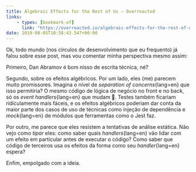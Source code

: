 ```yaml
---
title: Algebraic Effects for the Rest of Us — Overreacted
links:
    - types: [bookmark-of]
      link: "https://overreacted.io/algebraic-effects-for-the-rest-of-us/"
date: 2019-08-05T10:58:43.547+00:00
---
```


Ok, todo mundo (nos círculos de desenvolvimento que eu frequento) já falou sobre esse post, mas vou comentar minha perspectiva mesmo assim:

Primeiro, Dan Abramov é bom nisso de escrita técnica, né?

Segundo, sobre os efeitos algébricos. Por um lado, eles (me) parecem muito promissores. Imagina o nível de _separation of concerns_{lang=en} que isso permitiria? O mesmo código de lógica de negócio no front e no back, só os _event handlers_{lang=en} que mudam 🤯. Testes também ficariam ridiculamente mais fáceis, e os efeitos algébricos poderiam dar conta da maior parte dos casos de uso de técnicas como injeção de dependência e _mock_{lang=en} de módulos que ferramentas como o Jest faz.

Por outro, me parece que eles resistem a tentativas de análise estática. Não vejo como _tipar_ eles: como saber quais _handlers_{lang=en} vão lidar com um efeito em particular antes de executar o código? Como saber que código de terceiros usa os efeitos da forma como seu _handler_{lang=en} espera?

Enfim, empolgado com a ideia.